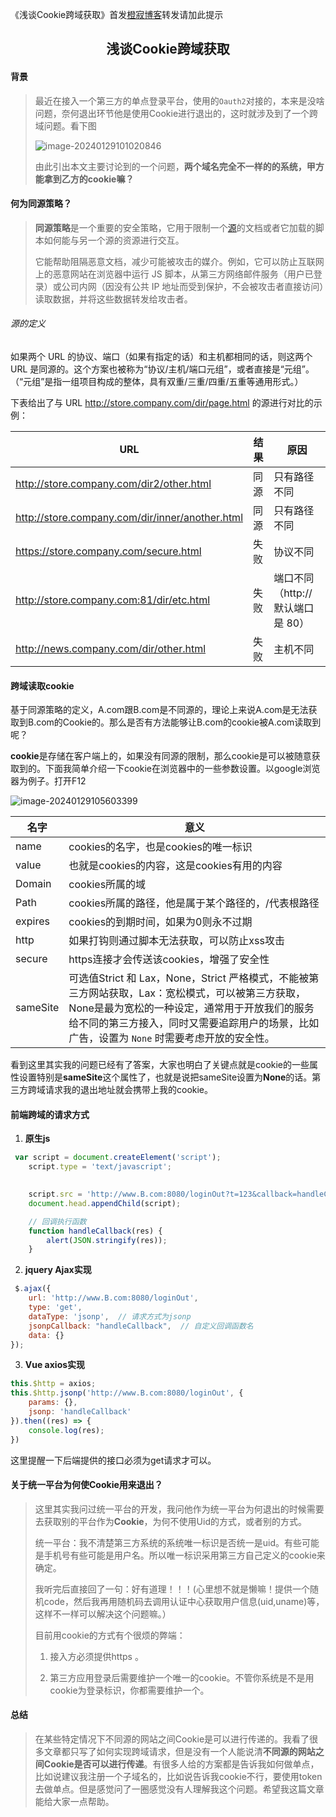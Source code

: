 ﻿﻿《浅谈Cookie跨域获取》首发[橙寂博客](http://www.luckyhe.com/post/14.html)转发请加此提示

## <center>浅谈Cookie跨域获取</center>
#### 背景
>最近在接入一个第三方的单点登录平台，使用的`Oauth2`对接的，本来是没啥问题，奈何退出环节他是使用Cookie进行退出的，这时就涉及到了一个跨域问题。看下图
>
>![image-20240129101020846](G:\Learnning\pic\前端\cookie退出流程.png)
>
>由此引出本文主要讨论到的一个问题，**两个域名完全不一样的的系统，甲方能拿到乙方的cookie嘛？**
#### 何为同源策略？
>**同源策略**是一个重要的安全策略，它用于限制一个[源](https://developer.mozilla.org/zh-CN/docs/Glossary/Origin)的文档或者它加载的脚本如何能与另一个源的资源进行交互。
>
>它能帮助阻隔恶意文档，减少可能被攻击的媒介。例如，它可以防止互联网上的恶意网站在浏览器中运行 JS 脚本，从第三方网络邮件服务（用户已登录）或公司内网（因没有公共 IP 地址而受到保护，不会被攻击者直接访问）读取数据，并将这些数据转发给攻击者。

###### 源的定义

如果两个 URL 的协议、端口（如果有指定的话）和主机都相同的话，则这两个 URL 是同源的。这个方案也被称为“协议/主机/端口元组”，或者直接是“元组”。（“元组”是指一组项目构成的整体，具有双重/三重/四重/五重等通用形式。）

下表给出了与 URL http://store.company.com/dir/page.html 的源进行对比的示例：

| URL                                             | 结果 | 原因                              |
| ----------------------------------------------- | ---- | --------------------------------- |
| http://store.company.com/dir2/other.html        | 同源 | 只有路径不同                      |
| http://store.company.com/dir/inner/another.html | 同源 | 只有路径不同                      |
| https://store.company.com/secure.html           | 失败 | 协议不同                          |
| http://store.company.com:81/dir/etc.html        | 失败 | 端口不同（http:// 默认端口是 80） |
| http://news.company.com/dir/other.html          | 失败 | 主机不同                          |



#### 跨域读取cookie
基于同源策略的定义，A.com跟B.com是不同源的，理论上来说A.com是无法获取到B.com的Cookie的。那么是否有方法能够让B.com的cookie被A.com读取到呢？

**cookie**是存储在客户端上的，如果没有同源的限制，那么cookie是可以被随意获取到的。下面我简单介绍一下cookie在浏览器中的一些参数设置。以google浏览器为例子。打开F12

![image-20240129105603399](G:\Learnning\pic\前端\Cookie参数.png)



| 名字     | 意义                                                         |
| -------- | ------------------------------------------------------------ |
| name     | cookies的名字，也是cookies的唯一标识                         |
| value    | 也就是cookies的内容，这是cookies有用的内容                   |
| Domain   | cookies所属的域                                              |
| Path     | cookies所属的路径，他是属于某个路径的，/代表根路径           |
| expires  | cookies的到期时间，如果为0则永不过期                         |
| http     | 如果打钩则通过脚本无法获取，可以防止xss攻击                  |
| secure   | https连接才会传送该cookies，增强了安全性                     |
| sameSite | 可选值Strict 和 Lax，None，Strict 严格模式，不能被第三方网站获取，Lax：宽松模式，可以被第三方获取，None是最为宽松的一种设定，通常用于开放我们的服务给不同的第三方接入，同时又需要追踪用户的场景，比如广告，设置为 `None` 时需要考虑开放的安全性。 |

看到这里其实我的问题已经有了答案，大家也明白了关键点就是cookie的一些属性设置特别是**sameSite**这个属性了，也就是说把sameSite设置为**None**的话。第三方跨域请求我的退出地址就会携带上我的cookie。

#### 前端跨域的请求方式
1. **原生js**

```js
 var script = document.createElement('script');
    script.type = 'text/javascript';

    
    script.src = 'http://www.B.com:8080/loginOut?t=123&callback=handleCallback';
    document.head.appendChild(script);

    // 回调执行函数
    function handleCallback(res) {
        alert(JSON.stringify(res));
    }
```

2. **jquery Ajax实现**

```js
 $.ajax({
    url: 'http://www.B.com:8080/loginOut',
    type: 'get',
    dataType: 'jsonp',  // 请求方式为jsonp
    jsonpCallback: "handleCallback",  // 自定义回调函数名
    data: {}
});
```
3. **Vue axios实现**

```js
this.$http = axios;
this.$http.jsonp('http://www.B.com:8080/loginOut', {
    params: {},
    jsonp: 'handleCallback'
}).then((res) => {
    console.log(res); 
})
```
这里提醒一下后端提供的接口必须为get请求才可以。



#### 关于统一平台为何使Cookie用来退出？

> 这里其实我问过统一平台的开发，我问他作为统一平台为何退出的时候需要去获取别的平台作为**Cookie**，为何不使用Uid的方式，或者别的方式。
>
> 统一平台：我不清楚第三方系统的系统唯一标识是否统一是uid。有些可能是手机号有些可能是用户名。所以唯一标识采用第三方自己定义的cookie来确定。
>
> 我听完后直接回了一句：好有道理！！！(心里想不就是懒嘛！提供一个随机code，然后我再用随机码去调用认证中心获取用户信息(uid,uname)等，这样不一样可以解决这个问题嘛。）
>
> 目前用cookie的方式有个很烦的弊端：
>
> 1. 接入方必须提供https 。
>
> 2.  第三方应用登录后需要维护一个唯一的cookie。不管你系统是不是用cookie为登录标识，你都需要维护一个。

#### 总结
>在某些特定情况下不同源的网站之间Cookie是可以进行传递的。我看了很多文章都只写了如何实现跨域请求，但是没有一个人能说清**不同源的网站之间Cookie是否可以进行传递**。有很多人给的方案都是告诉我如何做单点，比如说建议我注册一个子域名的，比如说告诉我cookie不行，要使用token去做单点。但是感觉问了一圈感觉没有人理解我这个问题。希望我这篇文章能给大家一点帮助。
